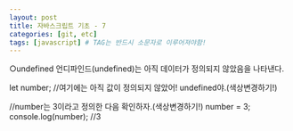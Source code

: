 ```yaml
---
layout: post
title: 자바스크립트 기초 - 7
categories: [git, etc]
tags: [javascript] # TAG는 반드시 소문자로 이루어져야함!
---
```


○undefined
언디파인드(undefined)는 아직 데이터가 정의되지 않았음을 나타낸다.

let number;
//여기에는 아직 값이 정의되지 않았어! undefined야.(색상변경하기!)

//number는 3이라고 정의한 다음 확인하자.(색상변경하기!)
number = 3;
console.log(number); //3